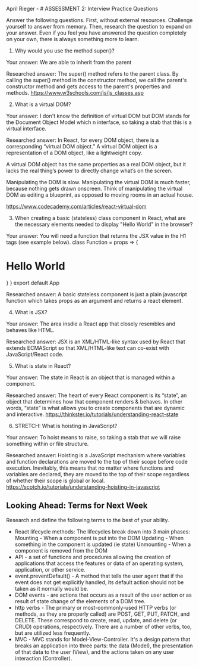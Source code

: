 April Rieger - # ASSESSMENT 2: Interview Practice Questions

Answer the following questions. First, without external resources. Challenge yourself to answer from memory. Then, research the question to expand on your answer. Even if you feel you have answered the question completely on your own, there is always something more to learn.

1. Why would you use the method super()?

  Your answer: We are able to inherit from the parent

  Researched answer: The super() method refers to the parent class. By calling the super() method in the constructor method, we call the parent's constructor method and gets access to the parent's properties and methods. https://www.w3schools.com/js/js_classes.asp



2. What is a virtual DOM?

  Your answer: I don't know the definition of virtual DOM but DOM stands for the Document Object Model which n interface, so taking a stab that this is a virtual interface.

  Researched answer: In React, for every DOM object, there is a corresponding “virtual DOM object.” A virtual DOM object is a representation of a DOM object, like a lightweight copy.

  A virtual DOM object has the same properties as a real DOM object, but it lacks the real thing’s power to directly change what’s on the screen.

  Manipulating the DOM is slow. Manipulating the virtual DOM is much faster, because nothing gets drawn onscreen. Think of manipulating the virtual DOM as editing a blueprint, as opposed to moving rooms in an actual house.

  https://www.codecademy.com/articles/react-virtual-dom



3. When creating a basic (stateless) class component in React, what are the necessary elements needed to display "Hello World" in the browser?

  Your answer: You will need a function that returns the JSX value in the H1 tags (see example below).
  class Function = props => {
      <div><h1>Hello World</h1></div>
    }
  }
  export default App

  Researched answer: A basic stateless component is just a plain javascript function which takes props as an argument and returns a react element.



4. What is JSX?

  Your answer: The area insdie a React app that closely resembles and behaves like HTML.

  Researched answer: JSX is an XML/HTML-like syntax used by React that extends ECMAScript so that XML/HTML-like text can co-exist with JavaScript/React code.



5. What is state in React?

  Your answer: The state in React is an object that is managed within a component.

  Researched answer: The heart of every React component is its “state”, an object that determines how that component renders & behaves. In other words, “state” is what allows you to create components that are dynamic and interactive. https://thinkster.io/tutorials/understanding-react-state



6. STRETCH: What is hoisting in JavaScript?

  Your answer: To hoist means to raise, so taking a stab that we will raise something within or file structure.

  Researched answer: Hoisting is a JavaScript mechanism where variables and function declarations are moved to the top of their scope before code execution. Inevitably, this means that no matter where functions and variables are declared, they are moved to the top of their scope regardless of whether their scope is global or local. https://scotch.io/tutorials/understanding-hoisting-in-javascript



## Looking Ahead: Terms for Next Week

Research and define the following terms to the best of your ability.

- React lifecycle methods: The lifecycles break down into 3 main phases:
    Mounting - When a component is put into the DOM
    Updating - When something in the component is updated (ie state)
    Unmounting - When a component is removed from the DOM
- API - a set of functions and procedures allowing the creation of applications that access the features or data of an operating system, application, or other service.
- event.preventDefault() - A method that tells the user agent that if the event does not get explicitly handled, its default action should not be taken as it normally would be.
- DOM events - are actions that occurs as a result of the user action or as result of state change of the elements of a DOM tree.
- http verbs - The primary or most-commonly-used HTTP verbs (or methods, as they are properly called) are POST, GET, PUT, PATCH, and DELETE. These correspond to create, read, update, and delete (or CRUD) operations, respectively. There are a number of other verbs, too, but are utilized less frequently.
- MVC - MVC stands for Model-View-Controller. It's a design pattern that breaks an application into three parts: the data (Model), the presentation of that data to the user (View), and the actions taken on any user interaction (Controller).
